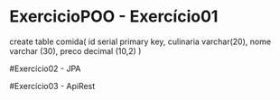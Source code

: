 # ExercicioPOO - Exercício01

create table comida(
id serial primary key,
culinaria varchar(20),
nome varchar (30),
preco decimal (10,2)
)

#Exercício02 - JPA

#Exercício03 - ApiRest
